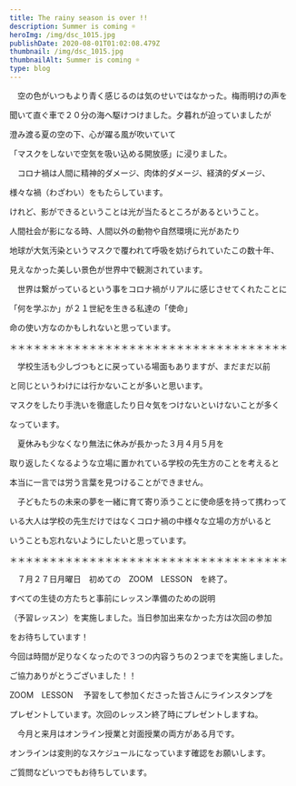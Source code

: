 ```yaml
---
title: The rainy season is over !!
description: Summer is coming ☼
heroImg: /img/dsc_1015.jpg
publishDate: 2020-08-01T01:02:08.479Z
thumbnail: /img/dsc_1015.jpg
thumbnailAlt: Summer is coming ☼
type: blog
---
```

　空の色がいつもより青く感じるのは気のせいではなかった。梅雨明けの声を

聞いて直ぐ車で２０分の海へ駆けつけました。夕暮れが迫っていましたが

澄み渡る夏の空の下、心が躍る風が吹いていて

「マスクをしないで空気を吸い込める開放感」に浸りました。

　コロナ禍は人間に精神的ダメージ、肉体的ダメージ、経済的ダメージ、

様々な禍（わざわい）をもたらしています。

けれど、影ができるということは光が当たるところがあるということ。

人間社会が影になる時、人間以外の動物や自然環境に光があたり

地球が大気汚染というマスクで覆われて呼吸を妨げられていたこの数十年、

見えなかった美しい景色が世界中で観測されています。

　世界は繋がっているという事をコロナ禍がリアルに感じさせてくれたことに

「何を学ぶか」が２１世紀を生きる私達の「使命」

命の使い方なのかもしれないと思っています。

＊＊＊＊＊＊＊＊＊＊＊＊＊＊＊＊＊＊＊＊＊＊＊＊＊＊＊＊＊＊＊＊＊＊＊

　学校生活も少しづつもとに戻っている場面もありますが、まだまだ以前

と同じというわけには行かないことが多いと思います。

マスクをしたり手洗いを徹底したり日々気をつけないといけないことが多く

なっています。

　夏休みも少なくなり無法に休みが長かった３月４月５月を

取り返したくなるような立場に置かれている学校の先生方のことを考えると

本当に一言では労う言葉を見つけることができません。

　子どもたちの未来の夢を一緒に育て寄り添うことに使命感を持って携わって

いる大人は学校の先生だけではなくコロナ禍の中様々な立場の方がいると

いうことも忘れないようにしたいと思っています。

＊＊＊＊＊＊＊＊＊＊＊＊＊＊＊＊＊＊＊＊＊＊＊＊＊＊＊＊＊＊＊＊＊＊＊

　７月２７日月曜日　初めての　ZOOM　LESSON　を終了。

すべての生徒の方たちと事前にレッスン準備のための説明

（予習レッスン）を実施しました。当日参加出来なかった方は次回の参加

をお待ちしています！

今回は時間が足りなくなったので３つの内容うちの２つまでを実施しました。

ご協力ありがとうございました！！

ZOOM　LESSON 　予習をして参加くださった皆さんにラインスタンプを

プレゼントしています。次回のレッスン終了時にプレゼントしますね。

　今月と来月はオンライン授業と対面授業の両方がある月です。

オンラインは変則的なスケジュールになっています確認をお願いします。

ご質問などいつでもお待ちしています。